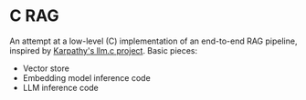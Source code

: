 # C RAG
An attempt at a low-level (C) implementation of an end-to-end RAG pipeline, inspired by [Karpathy's llm.c project]([url](https://github.com/karpathy/llm.c)).
Basic pieces:
- Vector store
- Embedding model inference code
- LLM inference code
